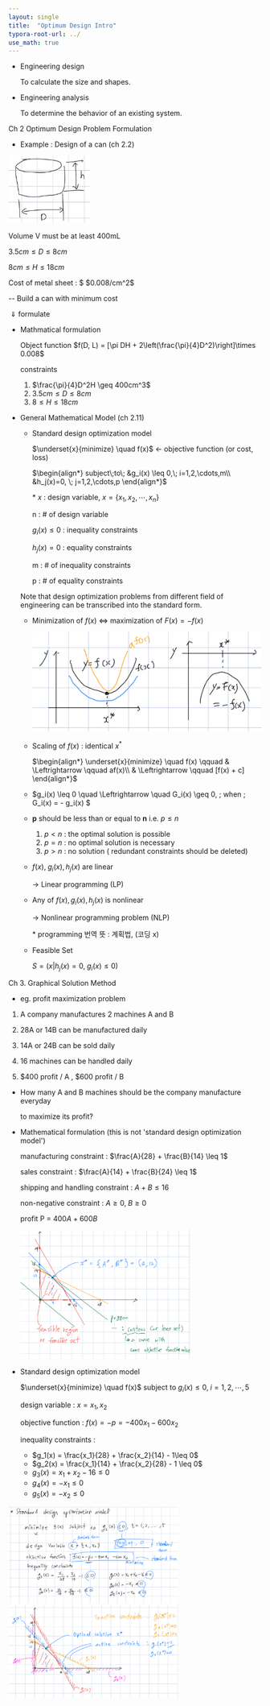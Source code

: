 ```yaml
---
layout: single
title:  "Optimum Design Intro"
typora-root-url: ../
use_math: true
---
```




- Engineering design

  To calculate the size and shapes.

- Engineering analysis

  To determine the behavior of an existing system.



Ch 2 Optimum Design Problem Formulation

- Example : Design of a can (ch 2.2)

<img src="/images/2023-08-28-Optimum Design Intro/image-20230828131207770.png" alt="image-20230828131207770" style="zoom:33%;" />

Volume V must be at least 400mL

$3.5cm \leq D \leq 8cm$

$8cm \leq H \leq 18cm$

Cost of metal sheet : $ \$0.008/cm^2$

-- Build a can with minimum cost

​                        $\Downarrow$ formulate

- Mathmatical formulation

  Object function $f(D, L) = [\pi DH + 2\left(\frac{\pi}{4}D^2)\right]\times 0.008$

  
  
  constraints 
  
  1. $\frac{\pi}{4}D^2H \geq 400cm^3$
  1. $3.5cm \leq D \leq 8cm$
  1. $8 \leq H \leq 18cm$

 

- General Mathematical Model (ch 2.11)

  - Standard design optimization model

    $\underset{x}{minimize} \quad f(x)$   $\leftarrow$  objective function (or cost, loss)
    
    $\begin{align*} 
    subject\;to\; &g_i(x) \leq 0,\; i=1,2,\cdots,m\\
    &h_j(x)=0, \; j=1,2,\cdots,p
    \end{align*}$
    
    
    
    &#42; $x$ : design variable, $x = \{x_1, x_2, \cdots, x_n\}$
    
       n : # of design variable
    
       $g_i(x) \leq 0$ : inequality constraints
    
       $h_j(x) = 0$ : equality constraints
    
       m : # of inequality constraints
    
       p  : # of equality constraints
    
    
    
  
   Note that design optimization problems from different field of engineering can be transcribed into the standard form.
  
  - Minimization of $f(x)$                     $\Leftrightarrow$                 maximization of $F(x) = -f(x)$
  
    <img src="/images/2023-08-28-Optimum Design Intro/IMG_0339 2023-08-30 02_10_09.jpg" alt="IMG_0339 2023-08-30 02_10_09" style="zoom:50%;" />
  
  - Scaling of $f(x)$ : identical $x^*$
  
    $\begin{align*}
    \underset{x}{minimize} \quad f(x) \qquad & \Leftrightarrow \qquad af(x)\\ 
    & \Leftrightarrow \qquad [f(x) + c]
    \end{align*}$
  
  - $g_i(x) \leq 0 \quad \Leftrightarrow \quad G_i(x) \geq 0, \; when \; G_i(x) = - g_i(x) $ 
  
  - **p** should be less than or equal to **n**     i.e. $p \leq n$ 
  
    1.  $p < n$ : the optimal solution is possible
    2.  $p =n$ : no optimal solution is necessary
    3.  $p > n$ : no solution ( redundant constraints should be deleted)
  
     
  
  - $f(x), \; g_i(x), h_j(x)$ are linear
  
    $\rightarrow$ Linear programming (LP)
  
  - Any of $f(x), g_i(x), h_j(x)$ is nonlinear
  
    $\rightarrow$ Nonlinear programming problem (NLP)
  
    &#42; programming 번역 뜻 : 계획법, (코딩 x)
  
  
  
  - Feasible Set
  
    $S = (x | h_j(x)=0, \; g_i(x) \leq 0)$
  
  

Ch 3. Graphical Solution Method

-  eg. profit maximization problem

  1.  A company manufactures 2 machines A and B

  2. 28A or 14B can be manufactured daily

  3. 14A or 24B can be sold daily

  4. 16 machines can be handled daily

  5. \$400 profit / A , \$600 profit / B

     

  - How many A and B machines should be the company manufacture everyday 

    to maximize its profit?

  

  - Mathematical formulation (this is not 'standard design optimization model')


    manufacturing constraint : $\frac{A}{28} + \frac{B}{14} \leq 1$

    sales constraint : $\frac{A}{14} + \frac{B}{24} \leq 1$

    shipping and handling constraint : $A+B\leq16$

    non-negative constraint : $A \geq 0,\; B\geq 0$


    profit P = $400 A + 600 B$

    <img src="/images/2023-08-28-Optimum Design Intro/abc.png" alt="abc" style="zoom: 33%;" />

  - Standard design optimization model

    $\underset{x}{minimize} \quad f(x)$   subject to   $g_i(x) \leq 0, \; i = 1,2, \cdots, 5$

    design variable :    $x = {x_1, x_2}$

    objective function :    $f(x) = -p = -400x_1 -600x_2$

    inequality constraints :

    - $g_1(x) = \frac{x_1}{28} + \frac{x_2}{14} - 1\leq 0$
    - $g_2(x) = \frac{x_1}{14} + \frac{x_2}{28} - 1 \leq 0$
    - $g_3(x) = x_1 + x_2 -16 \leq 0$
    - $g_4(x) = -x_1 \leq 0$
    - $g_5(x) = -x_2 \leq 0$

<img src="/images/2023-08-28-Optimum Design Intro/2.png" alt="2" style="zoom:33%;" />



<img src="/images/2023-08-28-Optimum Design Intro/3.png" alt="3" style="zoom: 33%;" />
